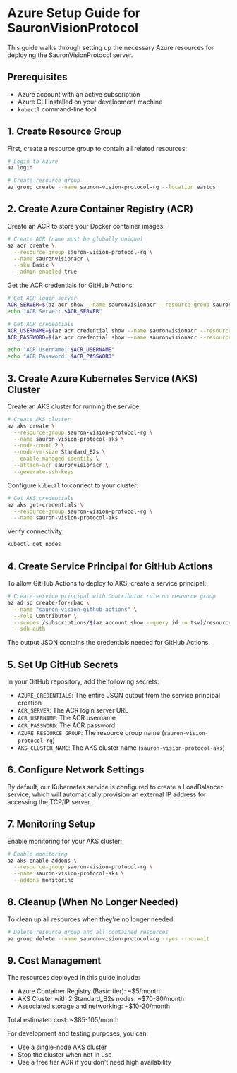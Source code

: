 # Azure Setup Guide for SauronVisionProtocol

This guide walks through setting up the necessary Azure resources for deploying the SauronVisionProtocol server.

## Prerequisites

- Azure account with an active subscription
- Azure CLI installed on your development machine
- `kubectl` command-line tool

## 1. Create Resource Group

First, create a resource group to contain all related resources:

```bash
# Login to Azure
az login

# Create resource group
az group create --name sauron-vision-protocol-rg --location eastus
```

## 2. Create Azure Container Registry (ACR)

Create an ACR to store your Docker container images:

```bash
# Create ACR (name must be globally unique)
az acr create \
  --resource-group sauron-vision-protocol-rg \
  --name sauronvisionacr \
  --sku Basic \
  --admin-enabled true
```

Get the ACR credentials for GitHub Actions:

```bash
# Get ACR login server
ACR_SERVER=$(az acr show --name sauronvisionacr --resource-group sauron-vision-protocol-rg --query loginServer --output tsv)
echo "ACR Server: $ACR_SERVER"

# Get ACR credentials
ACR_USERNAME=$(az acr credential show --name sauronvisionacr --resource-group sauron-vision-protocol-rg --query username --output tsv)
ACR_PASSWORD=$(az acr credential show --name sauronvisionacr --resource-group sauron-vision-protocol-rg --query "passwords[0].value" --output tsv)

echo "ACR Username: $ACR_USERNAME"
echo "ACR Password: $ACR_PASSWORD"
```

## 3. Create Azure Kubernetes Service (AKS) Cluster

Create an AKS cluster for running the service:

```bash
# Create AKS cluster
az aks create \
  --resource-group sauron-vision-protocol-rg \
  --name sauron-vision-protocol-aks \
  --node-count 2 \
  --node-vm-size Standard_B2s \
  --enable-managed-identity \
  --attach-acr sauronvisionacr \
  --generate-ssh-keys
```

Configure `kubectl` to connect to your cluster:

```bash
# Get AKS credentials
az aks get-credentials \
  --resource-group sauron-vision-protocol-rg \
  --name sauron-vision-protocol-aks
```

Verify connectivity:

```bash
kubectl get nodes
```

## 4. Create Service Principal for GitHub Actions

To allow GitHub Actions to deploy to AKS, create a service principal:

```bash
# Create service principal with Contributor role on resource group
az ad sp create-for-rbac \
  --name "sauron-vision-github-actions" \
  --role Contributor \
  --scopes /subscriptions/$(az account show --query id -o tsv)/resourceGroups/sauron-vision-protocol-rg \
  --sdk-auth
```

The output JSON contains the credentials needed for GitHub Actions.

## 5. Set Up GitHub Secrets

In your GitHub repository, add the following secrets:

- `AZURE_CREDENTIALS`: The entire JSON output from the service principal creation
- `ACR_SERVER`: The ACR login server URL
- `ACR_USERNAME`: The ACR username
- `ACR_PASSWORD`: The ACR password
- `AZURE_RESOURCE_GROUP`: The resource group name (`sauron-vision-protocol-rg`)
- `AKS_CLUSTER_NAME`: The AKS cluster name (`sauron-vision-protocol-aks`)

## 6. Configure Network Settings

By default, our Kubernetes service is configured to create a LoadBalancer service, which will automatically provision an external IP address for accessing the TCP/IP server.

## 7. Monitoring Setup

Enable monitoring for your AKS cluster:

```bash
# Enable monitoring
az aks enable-addons \
  --resource-group sauron-vision-protocol-rg \
  --name sauron-vision-protocol-aks \
  --addons monitoring
```

## 8. Cleanup (When No Longer Needed)

To clean up all resources when they're no longer needed:

```bash
# Delete resource group and all contained resources
az group delete --name sauron-vision-protocol-rg --yes --no-wait
```

## 9. Cost Management

The resources deployed in this guide include:

- Azure Container Registry (Basic tier): ~$5/month
- AKS Cluster with 2 Standard_B2s nodes: ~$70-80/month
- Associated storage and networking: ~$10-20/month

Total estimated cost: ~$85-105/month

For development and testing purposes, you can:
- Use a single-node AKS cluster
- Stop the cluster when not in use
- Use a free tier ACR if you don't need high availability
